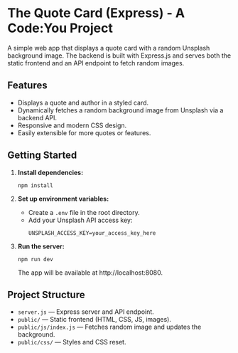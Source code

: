 # The Quote Card (Express) - A Code:You Project

A simple web app that displays a quote card with a random Unsplash background image. The backend is built with Express.js and serves both the static frontend and an API endpoint to fetch random images.

## Features

- Displays a quote and author in a styled card.
- Dynamically fetches a random background image from Unsplash via a backend API.
- Responsive and modern CSS design.
- Easily extensible for more quotes or features.

## Getting Started

1. **Install dependencies:**
   ```
   npm install
   ```

2. **Set up environment variables:**
   - Create a `.env` file in the root directory.
   - Add your Unsplash API access key:
     ```
     UNSPLASH_ACCESS_KEY=your_access_key_here
     ```

3. **Run the server:**
   ```
   npm run dev
   ```
   The app will be available at http://localhost:8080.

## Project Structure

- `server.js` — Express server and API endpoint.
- `public/` — Static frontend (HTML, CSS, JS, images).
- `public/js/index.js` — Fetches random image and updates the background.
- `public/css/` — Styles and CSS reset.


